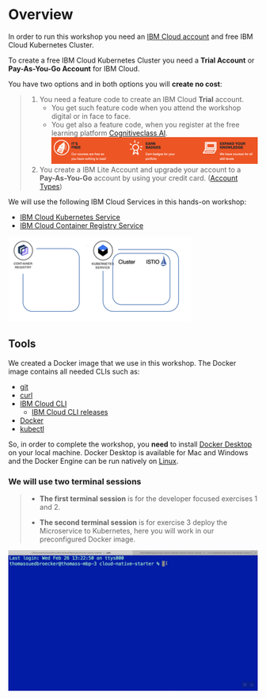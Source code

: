 # Overview

In order to run this workshop you need an [IBM Cloud account](https://cloud.ibm.com/registration) and free IBM Cloud Kubernetes Cluster.

To create a free IBM Cloud Kubernetes Cluster you need a **Trial Account** or **Pay-As-You-Go Account** for IBM Cloud.

You have two options and in both options you will **create no cost**:

> 1. You need a feature code to create an IBM Cloud **Trial** account.
>    * You get such feature code when you attend the workshop digital or in face to face.
>    * You get also a feature code, when you register at the free learning platform [Cognitiveclass AI](https://cognitiveclass.ai/).
> ![cognitiveclass](../images/cognitiveclass-ai-info.png)
> 2. You create a IBM Lite Account and upgrade your account to a **Pay-As-You-Go** account by using your credit card. ([Account Types](https://cloud.ibm.com/docs/account?topic=account-accounts))

We will use the following IBM Cloud Services in this hands-on workshop:

* [IBM Cloud Kubernetes Service](https://cloud.ibm.com/docs/containers?topic=containers-getting-started#getting-started)
* [IBM Cloud Container Registry Service](https://cloud.ibm.com/docs/services/Registry?topic=registry-getting-started#getting-started)

![setup](../images/cns-basic-setup-01.png)

## Tools

We created a Docker image that we use in this workshop.
The Docker image contains all needed CLIs such as:

* [git](https://git-scm.com/book/en/v2/Getting-Started-Installing-Git)
* [curl](https://curl.haxx.se/download.html)
* [IBM Cloud CLI](https://cloud.ibm.com/docs/home/tools)
  * [IBM Cloud CLI releases](https://github.com/IBM-Cloud/ibm-cloud-cli-release/releases)
* [Docker](https://docs.docker.com/v17.12/install/)
* [kubectl](https://kubernetes.io/docs/tasks/tools/install-kubectl/)

So, in order to complete the workshop, you **need** to install [Docker Desktop](https://docs.docker.com/install/) on your local machine. Docker Desktop is available for Mac and Windows and the Docker Engine can be run natively on [Linux](https://docs.docker.com/install/linux).

### We will use two terminal sessions

> * **The first terminal session** is for the developer focused exercises 1 and 2.
>
> * **The second terminal session** is for exercise 3 deploy the Microservice to Kubernetes, here you will work in our preconfigured Docker image.

![terminals](../images/cns-terminals.gif)
